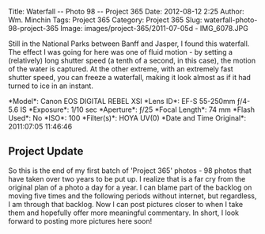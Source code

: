 Title: Waterfall -- Photo 98 -- Project 365
Date: 2012-08-12 2:25
Author: Wm. Minchin
Tags: Project 365
Category: Project 365
Slug: waterfall-photo-98-project-365
Image: images/project-365/2011-07-05d - IMG_6078.JPG

Still in the National Parks between Banff and Jasper, I found this waterfall.
The effect I was going for here was one of fluid motion - by setting a
(relatively) long shutter speed (a tenth of a second, in this case), the motion
of the water is captured. At the other extreme, with an extremely fast shutter
speed, you can freeze a waterfall, making it look almost as if it had turned to
ice in an instant.

<div markdown=1 class="photo-infobox">
*Model*: Canon EOS DIGITAL REBEL XSI  
*Lens ID*: EF-S 55-250mm ƒ/4-5.6 IS  
*Exposure*: 1/10 sec  
*Aperture*: ƒ/25  
*Focal Length*: 74 mm  
*Flash Used*: No  
*ISO*: 100  
*Filter(s)*: HOYA UV(0)  
*Date and Time Original*: 2011:07:05 11:46:46
</div>

## Project Update

So this is the end of my first batch of 'Project 365' photos - 98 photos that
have taken over two years to be put up. I realize that is a far cry from the
original plan of a photo a day for a year. I can blame part of the backlog on
moving five times and the following periods without internet, but regardless, I
am through that backlog. Now I can post pictures closer to when I take them and
hopefully offer more meaningful commentary. In short, I look forward to posting
more pictures here soon!
